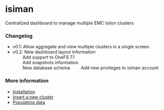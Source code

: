 isiman
======

Centralized dashboard to manage multiple EMC Isilon clusters

### Changelog

- v0.1: Allow aggregate and view multiple clusters in a single screen.
- v0.2: New dashboard layout information<br />
&nbsp;&nbsp;&nbsp;&nbsp;&nbsp;&nbsp;&nbsp;&nbsp;Add support to OneFS 7.1<br />
&nbsp;&nbsp;&nbsp;&nbsp;&nbsp;&nbsp;&nbsp;&nbsp;Add snapshots information<br />
&nbsp;&nbsp;&nbsp;&nbsp;&nbsp;&nbsp;&nbsp;&nbsp;New database schema
&nbsp;&nbsp;&nbsp;&nbsp;&nbsp;&nbsp;&nbsp;&nbsp;Add new privileges to isiman account

### More information

- [Installation](https://github.com/Italux/isiman/wiki/Installation)
- [Insert a new cluster](https://github.com/Italux/isiman/wiki/Insert-a-new-cluster)
- [Populating data](https://github.com/Italux/isiman/wiki/Populating-IsiMan-database)
